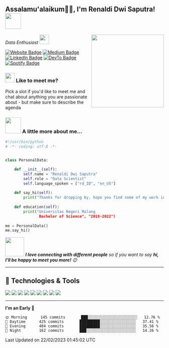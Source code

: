 <h2> Assalamu'alaikum🙏🏻, I'm Renaldi Dwi Saputra! <img src="https://media4.giphy.com/media/v1.Y2lkPTc5MGI3NjExOTA2MTA3ZmMzYmIxMWQ0YjUxNGE5NTk2OTI0ZTIzZGJiOWZkMDM2NSZjdD1z/e2HHUuc4x2VaHIhjlf/giphy.gif" width="50"></h2>
<img align='right' src="https://media4.giphy.com/media/v1.Y2lkPTc5MGI3NjExOGE0MWIwNzYxYzNlNDVjOTVkYzA0YTBkYmMxZjQ4ODk2ODM2N2RkZiZjdD1n/FoVzfcqCDSb7zCynOp/giphy.gif" width="230">
<p><em>Data Enthusiast
</a><img src="https://media.giphy.com/media/WUlplcMpOCEmTGBtBW/giphy.gif" width="30"> 
</em></p>

<p><a href="https://renaldii-portfolio.vercel.app"><img src="https://img.shields.io/badge/-renaldii.portfolio-FF4655?style=flat-square&amp;labelColor=FFF&amp;logo=GoogleChrome&amp;link=https://renal-d.github.io" alt="Website Badge"></a> <a href="https://medium.com/@renal-d"><img src="https://img.shields.io/badge/-@renald-292929?style=flat-square&amp;labelColor=292929&amp;logo=Medium&amp;link=https://medium.com/@renal-d" alt="Medium Badge"></a> <a href="https://www.linkedin.com/in/renaldidwi/"><img src="https://img.shields.io/badge/-@renaldidwi-0077B5?style=flat-square&amp;labelColor=0077B5&amp;logo=LinkedIn&amp;link=https://www.linkedin.com/in/renaldidwi/" alt="LinkedIn Badge"></a> <a href="https://tiktok.com/@renmaruuqt"><img src="https://img.shields.io/badge/-@renmaruuqt-0A0A0A?style=flat-square&amp;labelColor=0A0A0A&amp;logo=tiktok&amp;link=https://tiktok.com/@renmaruuqt" alt="DevTo Badge"></a> <a href="https://open.spotify.com/user/31kwthgj35cyu42lmvpb53h7fo6y"><img src="https://img.shields.io/badge/-@Erennn-1ED760?style=flat-square&amp;labelColor=fff&amp;logo=Spotify&amp;link=https://open.spotify.com/user/31kwthgj35cyu42lmvpb53h7fo6y" alt="Spotify Badge"></a></p>

### <img src="https://media3.giphy.com/media/v1.Y2lkPTc5MGI3NjExNzBiZGM1YmIxMjVhZDQ4NDYzNjgzOGFhNDU5YWQwOTYzMzQ3NmQ4NSZjdD1z/HuIiWZekURnZzBMAXK/giphy_s.gif" width="30"> Like to meet me? 

Pick a slot if you'd like to meet me and chat about anything you are passionate about - but make sure to describe the agenda



### <img src="https://media.tenor.com/9v_n2SdC8egAAAAi/blade-storm-jett.gif" width="50"> A little more about me...  

```python
#!/usr/bin/python
# -*- coding: utf-8 -*-


class PersonalData:

    def __init__(self):
        self.name = "Renaldi Dwi Saputra"
        self.role = "Data Scientist"
        self.language_spoken = ["rd_ID", "en_US"]
        
    def say_hi(self):
        print("Thanks for dropping by, hope you find some of my work interesting.")
        
    def education(self):
        print("Universitas Negeri Malang
               Bachelor of Science", "2018-2022")
    
me = PersonalData()
me.say_hi()
```
<img src="https://media.giphy.com/media/LnQjpWaON8nhr21vNW/giphy.gif" width="60"> <em><b>I love connecting with different people</b> so if you want to say <b>hi, I'll be happy to meet you more!</b> 😊</em> 

---
## 🔧 Technologies & Tools

![](https://img.shields.io/badge/OS-Windows-informational?style=flat&logo=windows&logoColor=white&color=6aa6f8)
![](https://img.shields.io/badge/Editor-VS_Code-informational?style=flat&logo=visual-studio-code&logoColor=white&color=6aa6f8)
![](https://img.shields.io/badge/Editor-Jupyter_Lab-informational?style=flat&logo=jupyter&logoColor=white&color=6aa6f8)
![](https://img.shields.io/badge/Code-Python-informational?style=flat&logo=python&logoColor=white&color=6aa6f8)
![](https://img.shields.io/badge/Code-SQL-informational?style=flat&logo=mysql&logoColor=white&color=6aa6f8)
![](https://img.shields.io/badge/Code-R-informational?style=flat&logo=r&logoColor=white&color=6aa6f8)
![](https://img.shields.io/badge/Code-JavaScript-informational?style=flat&logo=javascript&logoColor=white&color=6aa6f8)
![](https://img.shields.io/badge/Shell-Bash-informational?style=flat&logo=gnu-bash&logoColor=white&color=6aa6f8)
![](https://img.shields.io/badge/Tools-Docker-informational?style=flat&logo=docker&logoColor=white&color=6aa6f8) 

---

<!--START_SECTION:waka-->
**I'm an Early 🐤** 

```text
🌞 Morning      145 commits       ███░░░░░░░░░░░░░░░░░░░░░░   12.76 % 
🌆 Daytime      425 commits       █████████░░░░░░░░░░░░░░░░   37.41 % 
🌃 Evening      404 commits       █████████░░░░░░░░░░░░░░░░   35.56 % 
🌙 Night        162 commits       ███░░░░░░░░░░░░░░░░░░░░░░   14.26 % 

```

<!-- 📊 **This Week I Spent My Time On** 

```text
⌚︎ Time Zone: Asia/Jakarta

💬 Programming Languages: 
No Activity Tracked This Week

🔥 Editors: 
No Activity Tracked This Week

💻 Operating System: 
No Activity Tracked This Week

``` -->



 Last Updated on 22/02/2023 01:45:02 UTC
<!--END_SECTION:waka-->

<!-- **These Readme stats are generated using github action [awesome-readme-stats](https://github.com/anmol098/waka-readme-stats)**

NOTE: Top languages does not indicate my skill level or anything like that. It is just a metric of which languages have been hosted by me on GitHub based on the usage across repositories. There are others which I haven't put up on GitHub. -->
